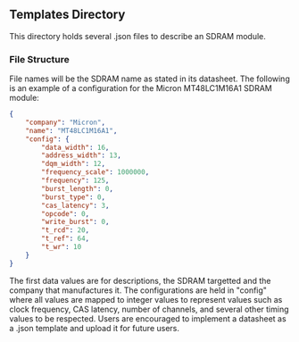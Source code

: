 ## Templates Directory

This directory holds several .json files to describe an SDRAM module. 

### File Structure

File names will be the SDRAM name as stated in its datasheet. The following is an example of a configuration for the Micron MT48LC1M16A1 SDRAM module:

```json
{
    "company": "Micron",
    "name": "MT48LC1M16A1",
    "config": {
        "data_width": 16,
        "address_width": 13,
        "dqm_width": 12,
        "frequency_scale": 1000000,
        "frequency": 125,
        "burst_length": 0,
        "burst_type": 0,
        "cas_latency": 3,
        "opcode": 0,
        "write_burst": 0,
        "t_rcd": 20,
        "t_ref": 64,
        "t_wr": 10
    }
}
```

The first data values are for descriptions, the SDRAM targetted and the company that manufactures it. The configurations are held in "config" where all values are mapped to integer values to represent values such as clock frequency, CAS latency, number of channels, and several other timing values to be respected. Users are encouraged to implement a datasheet as a .json template and upload it for future users. 
